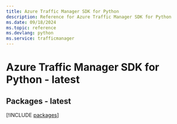 ```yaml
---
title: Azure Traffic Manager SDK for Python
description: Reference for Azure Traffic Manager SDK for Python
ms.date: 09/18/2024
ms.topic: reference
ms.devlang: python
ms.service: trafficmanager
---
```

# Azure Traffic Manager SDK for Python - latest
## Packages - latest
[!INCLUDE [packages](traffic-manager-index.md)]